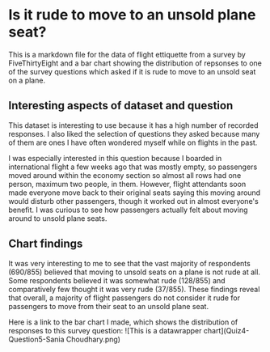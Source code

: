 # Is it rude to move to an unsold plane seat?
This is a markdown file for the data of flight ettiquette from a survey by FiveThirtyEight and a bar chart showing the distribution of repsonses to one of the survey questions which asked if it is rude to move to an unsold seat on a plane.
## Interesting aspects of dataset and question
This dataset is interesting to use because it has a high number of recorded responses. I also liked the selection of questions they asked because many of them are ones I have often wondered myself while on flights in the past.

I was especially interested in this question because I boarded in international flight a few weeks ago that was mostly empty, so passengers moved around within the economy section so almost all rows had one person, maximum two people, in them. However, flight attendants soon made everyone move back to their original seats saying this moving around would disturb other passengers, though it worked out in almost everyone's benefit. I was curious to see how passengers actually felt about moving around to unsold plane seats. 
## Chart findings
It was very interesting to me to see that the vast majority of respondents (690/855) believed that moving to unsold seats on a plane is not rude at all. Some respondents believed it was somewhat rude (128/855) and comparatively few thought it was very rude (37/855). These findings reveal that overall, a majority of flight passengers do not consider it rude for passengers to move from their seat to an unsold plane seat.

Here is a link to the bar chart I made, which shows the distribution of responses to this survey question: ![This is a datawrapper chart](Quiz4-Question5-Sania Choudhary.png)
